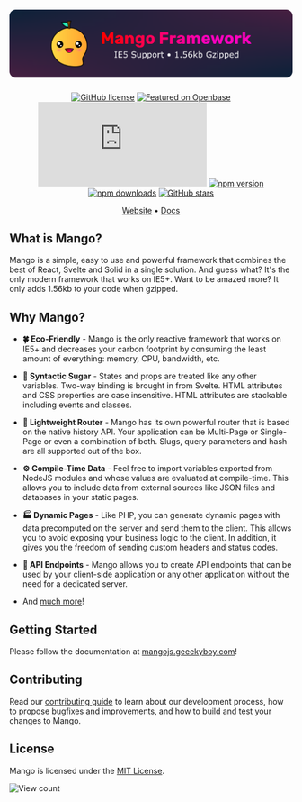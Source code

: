 # [![Mango Framework](.github/assets/readme_banner.png)](https://mangojs.geeekyboy.com)

<div align="center">

  [![GitHub license](https://img.shields.io/badge/license-MIT-blue.svg)](https://github.com/GeeekyBoy/mango/blob/main/LICENSE)
  [![Featured on Openbase](https://badges.openbase.com/js/featured/@mango-js/runtime.svg?token=prXUuZSvPKPd0ZP7vgxSFEAwL5+mJNAUtEaAlAc+8Mo=)](https://openbase.com/js/@mango-js/runtime?utm_source=embedded&amp;utm_medium=badge&amp;utm_campaign=rate-badge)
  [![Runtime size](https://badgen.net/badgesize/gzip/https/cdn.jsdelivr.net/npm/@mango-js/runtime/dist/mango.min.js?label=runtime%20size)](https://cdn.jsdelivr.net/npm/@mango-js/runtime/dist/mango.min.js)
  [![npm version](https://img.shields.io/npm/v/@mango-js/scripts.svg?style=flat)](https://www.npmjs.com/package/@mango-js/scripts)
  [![npm downloads](https://img.shields.io/npm/dm/@mango-js/scripts.svg?style=flat)](https://www.npmjs.com/package/@mango-js/scripts)
  [![GitHub stars](https://img.shields.io/github/stars/GeeekyBoy/mango.svg?style=social&label=Star)](https://github.com/GeeekyBoy/mango)
  
</div>

<div align="center">

[Website](https://mangojs.geeekyboy.com) • [Docs](https://mangojs.geeekyboy.com/docs)

</div>

## What is Mango?

Mango is a simple, easy to use and powerful framework that combines the best of React, Svelte and Solid in a single solution. And guess what? It's the only modern framework that works on IE5+. Want to be amazed more? It only adds 1.56kb to your code when gzipped.

## Why Mango?

- **🍀 Eco-Friendly** - Mango is the only reactive framework that works on IE5+ and decreases your carbon footprint by consuming the least amount of everything: memory, CPU, bandwidth, etc.
- **🍬 Syntactic Sugar** - States and props are treated like any other variables. Two-way binding is brought in from Svelte. HTML attributes and CSS properties are case insensitive. HTML attributes are stackable including events and classes.
- **🧭 Lightweight Router** - Mango has its own powerful router that is based on the native history API. Your application can be Multi-Page or Single-Page or even a combination of both. Slugs, query parameters and hash are all supported out of the box.
- **⚙️ Compile-Time Data** - Feel free to import variables exported from NodeJS modules and whose values are evaluated at compile-time. This allows you to include data from external sources like JSON files and databases in your static pages.
- **🏭 Dynamic Pages** - Like PHP, you can generate dynamic pages with data precomputed on the server and send them to the client. This allows you to avoid exposing your business logic to the client. In addition, it gives you the freedom of sending custom headers and status codes.
- **📡 API Endpoints** - Mango allows you to create API endpoints that can be used by your client-side application or any other application without the need for a dedicated server.

- And [much more](https://mangojs.geeekyboy.com)!

## Getting Started

Please follow the documentation at [mangojs.geeekyboy.com](https://mangojs.geeekyboy.com)!

## Contributing

Read our [contributing guide](CONTRIBUTING.md) to learn about our development process, how to propose bugfixes and improvements, and how to build and test your changes to Mango.

## License

Mango is licensed under the [MIT License](LICENSE).

![View count](https://hits-app.vercel.app/hits?url=https://github.com/GeeekyBoy/mango&bgRight=000&bgLeft=000)
